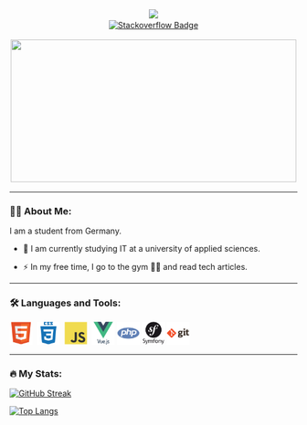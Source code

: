 <div id="header" align="center">
  <img src="https://media.giphy.com/media/fwbZnTftCXVocKzfxR/giphy.gif" width="100"/>
  <div id="badges">
    <a href="https://stackoverflow.com/users/13872132/samuelhertrich">
      <img src="https://img.shields.io/badge/Stackoverflow-orange?style=for-the-badge&logo=stackoverflow&logoColor=white" alt="Stackoverflow Badge"/>
    </a>
  </div>
  <img src="https://komarev.com/ghpvc/?username=samuelhertrich&style=flat-square&color=blue" alt=""/>
</div>

<div align="center">  
  <img src="https://media.giphy.com/media/BggXvrDSfwNwWErdyw/giphy.gif" height="250" width="500"/>
</div>

---

### 👨‍💻 About Me:
I am a student from Germany.
- :school: I am currently studying IT at a university of applied sciences.

- :zap: In my free time, I go to the gym 🏋️‍♂️ and read tech articles.
<!--
- :mailbox:How to reach me: [![Linkedin Badge](https://img.shields.io/badge/-samuelhertrich-blue?style=flat&logo=Linkedin&logoColor=white)](your-linkedin-url)
-->
---

### 🛠️ Languages and Tools:

<div>
  <img src="https://github.com/devicons/devicon/blob/master/icons/html5/html5-original.svg" title="HTML5" alt="HTML" width="40" height="40"/>&nbsp;
  <img src="https://github.com/devicons/devicon/blob/master/icons/css3/css3-plain-wordmark.svg"  title="CSS3" alt="CSS" width="40" height="40"/>&nbsp;
  <img src="https://github.com/devicons/devicon/blob/master/icons/javascript/javascript-original.svg" title="JavaScript" alt="JavaScript" width="40" height="40"/>&nbsp;
  <img src="https://github.com/devicons/devicon/blob/master/icons/vuejs/vuejs-original-wordmark.svg" title="Vue" **alt="Vue" width="40" height="40"/>
  <img src="https://github.com/devicons/devicon/blob/master/icons/php/php-plain.svg" title="PHP" **alt="PHP" width="40" height="40"/>
  <img src="https://github.com/devicons/devicon/blob/master/icons/symfony/symfony-original-wordmark.svg" title="Symfony" **alt="Symfony" width="40" height="40"/>
  <img src="https://github.com/devicons/devicon/blob/master/icons/git/git-original-wordmark.svg" title="Git" **alt="Git" width="40" height="40"/>
</div>

---

### 🔥 My Stats:

[![GitHub Streak](http://github-readme-streak-stats.herokuapp.com?user=samuelhertrich&theme=blueberry_duo&hide_border=true&date_format=M%20j%5B%2C%20Y%5D)](https://git.io/streak-stats)

[![Top Langs](https://github-readme-stats.vercel.app/api/top-langs/?username=samuelhertrich&theme=tokyonight)](https://github.com/anuraghazra/github-readme-stats)
